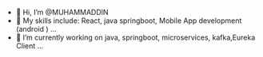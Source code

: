 - 👋 Hi, I’m @MUHAMMADDIN
- 👀 My skills include: React, java springboot, Mobile App development (android )  ...
- 🌱 I’m currently working on java, springboot, microservices, kafka,Eureka Client ...

<!---
MUHAMMADDIN786/MUHAMMADDIN786 is a ✨ special ✨ repository because its `README.md` (this file) appears on your GitHub profile.
You can click the Preview link to take a look at your changes.
--->

